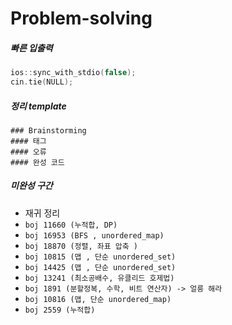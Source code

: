# Problem-solving

##### 빠른 입출력
```cpp
ios::sync_with_stdio(false);
cin.tie(NULL);
```
##### 정리 template

```
### Brainstorming
#### 태그
#### 오류
#### 완성 코드
```

##### 미완성 구간
- 재귀 정리
- `boj 11660 (누적합, DP)`
- `boj 16953 (BFS , unordered_map)`
- `boj 18870 (정렬, 좌표 압축 )`
- `boj 10815 (맵 , 단순 unordered_set)`
- `boj 14425 (맵 , 단순 unordered_set)`
- `boj 13241 (최소공배수, 유클리드 호제법)`
- `boj 1891 (분할정복, 수학, 비트 연산자) -> 얼릉 해라`
- `boj 10816 (맵, 단순 unordered_map)`
- `boj 2559 (누적합)`

